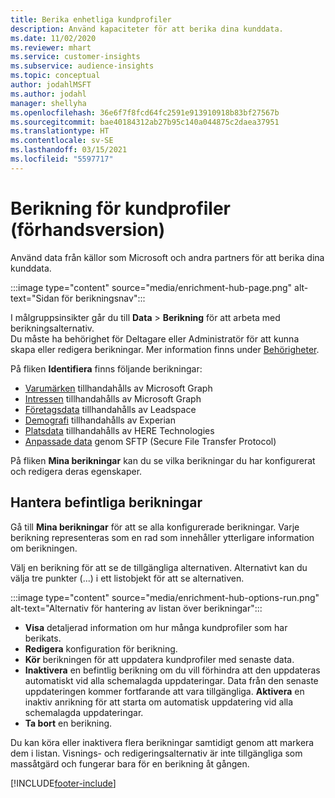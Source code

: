 ```yaml
---
title: Berika enhetliga kundprofiler
description: Använd kapaciteter för att berika dina kunddata.
ms.date: 11/02/2020
ms.reviewer: mhart
ms.service: customer-insights
ms.subservice: audience-insights
ms.topic: conceptual
author: jodahlMSFT
ms.author: jodahl
manager: shellyha
ms.openlocfilehash: 36e6f7f8fcd64fc2591e913910918b83bf27567b
ms.sourcegitcommit: bae40184312ab27b95c140a044875c2daea37951
ms.translationtype: HT
ms.contentlocale: sv-SE
ms.lasthandoff: 03/15/2021
ms.locfileid: "5597717"
---
```

# <a name="enrichment-for-customer-profiles-preview"></a>Berikning för kundprofiler (förhandsversion)

Använd data från källor som Microsoft och andra partners för att berika dina kunddata.

:::image type="content" source="media/enrichment-hub-page.png" alt-text="Sidan för berikningsnav":::

I målgruppsinsikter går du till **Data** > **Berikning** för att arbeta med berikningsalternativ.    
Du måste ha behörighet för Deltagare eller Administratör för att kunna skapa eller redigera berikningar. Mer information finns under [Behörigheter](permissions.md).

På fliken **Identifiera** finns följande berikningar:

- [Varumärken](enrichment-microsoft-graph.md) tillhandahålls av Microsoft Graph
- [Intressen](enrichment-microsoft-graph.md) tillhandahålls av Microsoft Graph
- [Företagsdata](enrichment-leadspace.md) tillhandahålls av Leadspace
- [Demografi](enrichment-experian.md) tillhandahålls av Experian
- [Platsdata](enrichment-here.md) tillhandahålls av HERE Technologies
- [Anpassade data](enrichment-SFTP-custom-import.md) genom SFTP (Secure File Transfer Protocol)

På fliken **Mina berikningar** kan du se vilka berikningar du har konfigurerat och redigera deras egenskaper.

## <a name="manage-existing-enrichments"></a>Hantera befintliga berikningar

Gå till **Mina berikningar** för att se alla konfigurerade berikningar. Varje berikning representeras som en rad som innehåller ytterligare information om berikningen.

Välj en berikning för att se de tillgängliga alternativen. Alternativt kan du välja tre punkter (...) i ett listobjekt för att se alternativen.

:::image type="content" source="media/enrichment-hub-options-run.png" alt-text="Alternativ för hantering av listan över berikningar":::

- **Visa** detaljerad information om hur många kundprofiler som har berikats.
- **Redigera** konfiguration för berikning.
- **Kör** berikningen för att uppdatera kundprofiler med senaste data.
- **Inaktivera** en befintlig berikning om du vill förhindra att den uppdateras automatiskt vid alla schemalagda uppdateringar. Data från den senaste uppdateringen kommer fortfarande att vara tillgängliga. **Aktivera** en inaktiv anrikning för att starta om automatisk uppdatering vid alla schemalagda uppdateringar.
- **Ta bort** en berikning.

Du kan köra eller inaktivera flera berikningar samtidigt genom att markera dem i listan. Visnings- och redigeringsalternativ är inte tillgängliga som massåtgärd och fungerar bara för en berikning åt gången.


[!INCLUDE[footer-include](../includes/footer-banner.md)]